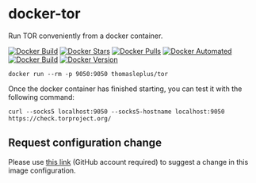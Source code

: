 # docker-tor

Run TOR conveniently from a docker container.

[![Docker Build](https://github.com/thomasleplus/docker-tor/workflows/Docker/badge.svg)](https://github.com/thomasleplus/docker-tor/actions?query=workflow:"Docker")
[![Docker Stars](https://img.shields.io/docker/stars/thomasleplus/tor)](https://hub.docker.com/r/thomasleplus/tor)
[![Docker Pulls](https://img.shields.io/docker/pulls/thomasleplus/tor)](https://hub.docker.com/r/thomasleplus/tor)
[![Docker Automated](https://img.shields.io/docker/cloud/automated/thomasleplus/tor)](https://hub.docker.com/r/thomasleplus/tor)
[![Docker Build](https://img.shields.io/docker/cloud/build/thomasleplus/tor)](https://hub.docker.com/r/thomasleplus/tor)
[![Docker Version](https://img.shields.io/docker/v/thomasleplus/tor?sort=semver)](https://hub.docker.com/r/thomasleplus/tor)

```
docker run --rm -p 9050:9050 thomasleplus/tor
```

Once the docker container has finished starting, you can test it with the following command:

```
curl --socks5 localhost:9050 --socks5-hostname localhost:9050 https://check.torproject.org/
```

## Request configuration change

Please use [this link](https://github.com/thomasleplus/docker-tor/issues/new?assignees=thomasleplus&labels=enhancement&template=feature_request.md&title=%5BFEAT%5D) (GitHub account required) to suggest a change in this image configuration.
